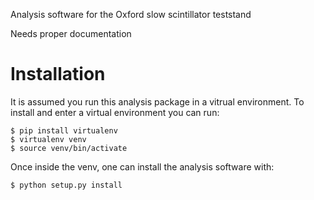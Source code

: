 Analysis software for the Oxford slow scintillator teststand

Needs proper documentation

Installation
======
It is assumed you run this analysis package in a vitrual environment. To install and enter a virtual environment
you can run:

```
$ pip install virtualenv
$ virtualenv venv
$ source venv/bin/activate
```

Once inside the venv, one can install the analysis software with:

`$ python setup.py install`